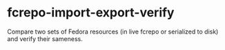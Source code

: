 # fcrepo-import-export-verify
Compare two sets of Fedora resources (in live fcrepo or serialized to disk) and verify their sameness.
